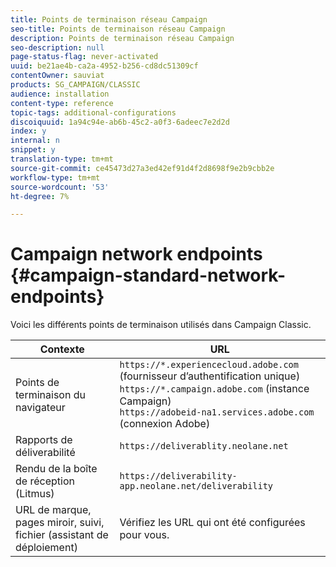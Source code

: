 ```yaml
---
title: Points de terminaison réseau Campaign
seo-title: Points de terminaison réseau Campaign
description: Points de terminaison réseau Campaign
seo-description: null
page-status-flag: never-activated
uuid: be21ae4b-ca2a-4952-b256-cd8dc51309cf
contentOwner: sauviat
products: SG_CAMPAIGN/CLASSIC
audience: installation
content-type: reference
topic-tags: additional-configurations
discoiquuid: 1a94c94e-ab6b-45c2-a0f3-6adeec7e2d2d
index: y
internal: n
snippet: y
translation-type: tm+mt
source-git-commit: ce45473d27a3ed42ef91d4f2d8698f9e2b9cbb2e
workflow-type: tm+mt
source-wordcount: '53'
ht-degree: 7%

---
```



# Campaign network endpoints {#campaign-standard-network-endpoints}

Voici les différents points de terminaison utilisés dans Campaign Classic.

| Contexte | URL |
|--- |--- |
| Points de terminaison du navigateur | `https://*.experiencecloud.adobe.com` (fournisseur d’authentification unique)<br>`https://*.campaign.adobe.com` (instance Campaign)<br>`https://adobeid-na1.services.adobe.com` (connexion Adobe) |
| Rapports de déliverabilité | `https://deliverablity.neolane.net` |
| Rendu de la boîte de réception (Litmus) | `https://deliverability-app.neolane.net/deliverability` |
| URL de marque, pages miroir, suivi, fichier (assistant de déploiement) | Vérifiez les URL qui ont été configurées pour vous. |
